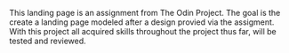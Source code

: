 This landing page is an assignment from The Odin Project.
The goal is the create a landing page modeled after a design provied via the assigment.
With this project all acquired skills throughout the project thus far, will be tested and reviewed.
